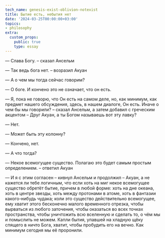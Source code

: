 ```yaml
---
tech_name: genesis-exist-oblivion-notexist
title: Бытие есть, небытия нет
date: '2024-03-25T00:00:00+03:00'
topics:
- philosophy
extra:
  custom_props:
    public: true
    type: essay
---
```


— Слава Богу. – сказал Ансельм

— Так ведь бога нет. – возразил Акуан

— А о чем мы тогда сейчас говорим?

— О боге. И кончено это не означает, что он есть.

— Я, пока не говорю, что Он есть на самом деле, но, как минимум, как предмет нашего обсуждения, здесь, в нашем диалоге, Он есть. Иначе о чем бы мы говорили? – сказал Ансельм, а затем добавил с греческим акцентом – Друг Акуан, а ты Богом называешь вот эту лавку?

— Нет.

— Может быть эту колонну? 

— Кончено, нет.

— А что тогда?

— Некое всемогущее существо. Полагаю это будет самым простым определением. – ответил Акуан

— И я с этим согласен – кивнул Ансельм и продолжил – Акуан, а не кажется ли тебе логичным, что если хоть на миг некое всемогущее существо обретёт бытие, причем в любой форме: хоть на дне океана, хоть в центре звезды, хоть между протонами в атоме, хоть в фантазии какого-нибудь чудака; коли это существо действительно всемогущее, ему хватит этого бесконечно малого временного отрезка, чтобы вырваться из любого заточения, чтобы оказаться во всех точках пространства, чтобы уничтожить всю вселенную и сделать то, о чём мы и помыслить не можем. Капли бытия, упавшей на хладную щёку спящего в ничто Бога, хватит, чтобы пробудить его на вечно. Как минимум сегодня мы её проронили.
